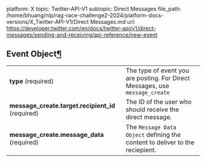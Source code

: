 platform: X
topic: Twitter-API-V1
subtopic: Direct Messages
file_path: /home/bhuang/nlp/rag-race-challenge2-2024/platform-docs-versions/X_Twitter-API-V1/Direct Messages.md
url: https://developer.twitter.com/en/docs/twitter-api/v1/direct-messages/sending-and-receiving/api-reference/new-event

## Event Object[¶](#event-object "Permalink to this headline")

|     |     |
| --- | --- |
| **type** (required) | The type of event you are posting. For Direct Messages, use `message_create` |
| **message\_create.target.recipient\_id** (required) | The ID of the user who should receive the direct message. |
| **message\_create.message\_data** (required) | The `Message Data Object` defining the content to deliver to the reciepient. |